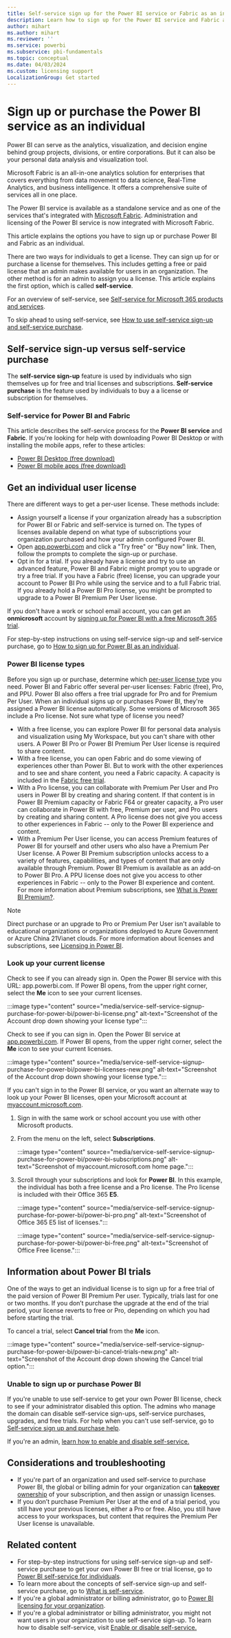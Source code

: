 ```yaml
---
title: Self-service sign up for the Power BI service or Fabric as an individual
description: Learn how to sign up for the Power BI service and Fabric and begin using it for your data analysis and visualization needs.
author: mihart
ms.author: mihart
ms.reviewer: ''
ms.service: powerbi
ms.subservice: pbi-fundamentals
ms.topic: conceptual
ms.date: 04/03/2024
ms.custom: licensing support
LocalizationGroup: Get started
---
```


# Sign up or purchase the Power BI service as an individual

Power BI can serve as the analytics, visualization, and decision engine behind group projects, divisions, or entire corporations. But it can also be your personal data analysis and visualization tool. 

Microsoft Fabric is an all-in-one analytics solution for enterprises that covers everything from data movement to data science, Real-Time Analytics, and business intelligence. It offers a comprehensive suite of services all in one place.

The Power BI service is available as a standalone service and as one of the services that's integrated with [Microsoft Fabric](/fabric/get-started/microsoft-fabric-overview). Administration and licensing of the Power BI service is now integrated with Microsoft Fabric.

This article explains the options you have to sign up or purchase Power BI and Fabric as an individual.

There are two ways for individuals to get a license. They can sign up for or purchase a license for themselves. This includes getting a free or paid license that an admin makes available for users in an organization. The other method is for an admin to assign you a license. This article explains the first option, which is called **self-service**.

For an overview of self-service, see [Self-service for Microsoft 365 products and services](/microsoft-365/commerce/subscriptions/manage-self-service-purchases-admins).

To skip ahead to using self-service, see [How to use self-service sign-up and self-service purchase](service-self-service-signup-for-power-bi.md).

## Self-service sign-up versus self-service purchase

The **self-service sign-up** feature is used by individuals who sign themselves up for free and trial licenses and subscriptions. **Self-service purchase** is the feature used by individuals to buy a a license or subscription for themselves.

### Self-service for Power BI and Fabric

This article describes the self-service process for the **Power BI service** and **Fabric**. If you're looking for help with downloading Power BI Desktop or with installing the mobile apps, refer to these articles:

- [Power BI Desktop (free download)](desktop-get-the-desktop.md)
- [Power BI mobile apps (free download)](../consumer/mobile/mobile-apps-for-mobile-devices.md)

## Get an individual user license

There are different ways to get a per-user license. These methods include:

- Assign yourself a license if your organization already has a subscription for Power BI or Fabric and self-service is turned on. The types of licenses available depend on what type of subscriptions your organization purchased and how your admin configured Power BI.
- Open [app.powerbi.com](https://app.powerbi.com) and click a "Try free" or "Buy now" link. Then, follow the prompts to complete the sign-up or purchase.
- Opt in for a trial. If you already have a license and try to use an advanced feature, Power BI and Fabric might prompt you to upgrade or try a free trial. If you have a Fabric (free) license, you can upgrade your account to Power BI Pro while using the service and to a full Fabric trial. If you already hold a Power BI Pro license, you might be prompted to upgrade to a Power BI Premium Per User license.

If you don't have a work or school email account, you can get an **onmicrosoft** account by [signing up for Power BI with a free Microsoft 365 trial](../enterprise/service-admin-signing-up-for-power-bi-with-a-new-office-365-trial.md).

For step-by-step instructions on using self-service sign-up and self-service purchase, go to [How to sign up for Power BI as an individual](service-self-service-signup-for-power-bi.md).

### Power BI license types

Before you sign up or purchase, determine which [per-user license type](../enterprise/service-admin-licensing-organization.md) you need. Power BI and Fabric offer several per-user licenses: Fabric (free), Pro, and PPU. Power BI also offers a free trial upgrade for Pro and for Premium Per User. When an individual signs up or purchases Power BI, they're assigned a Power BI license automatically. Some versions of Microsoft 365 include a Pro license. Not sure what type of license you need? 

- With a free license, you can explore Power BI for personal data analysis and visualization using My Workspace, but you can't share with other users. A Power BI Pro or Power BI Premium Per User license is required to share content.
- With a free license, you can open Fabric and do some viewing of experiences other than Power BI. But to work with the other experiences and to see and share content, you need a Fabric capacity. A capacity is included in the [Fabric free trial](/fabric/get-started/fabric-trial).
- With a Pro license, you can collaborate with Premium Per User and Pro users in Power BI by creating and sharing content. If that content is in Power BI Premium capacity or Fabric F64 or greater capacity, a Pro user can collaborate in Power BI with free, Premium per user, and Pro users by creating and sharing content. A Pro license does not give you access to other experiences in Fabric -- only to the Power BI experience and content.
- With a Premium Per User license, you can access Premium features of Power BI for yourself and other users who also have a Premium Per User license. A Power BI Premium subscription unlocks access to a variety of features, capabilities, and types of content that are only available through Premium. Power BI Premium is available as an add-on to Power BI Pro. A PPU license does not give you access to other experiences in Fabric -- only to the Power BI experience and content.
 For more information about Premium subscriptions, see [What is Power BI Premium?](../enterprise/service-premium-gen2-what-is.md).

> [!NOTE]
> Direct purchase or an upgrade to Pro or Premium Per User isn't available to educational organizations or organizations deployed to Azure Government or Azure China 21Vianet clouds.
For more information about licenses and subscriptions, see [Licensing in Power BI](../enterprise/service-admin-licensing-organization.md).

### Look up your current license

Check to see if you can already sign in. Open the Power BI service with this URL: app.powerbi.com. If Power BI opens, from the upper right corner, select the **Me** icon to see your current licenses. 
 
:::image type="content" source="media/service-self-service-signup-purchase-for-power-bi/power-bi-license.png" alt-text="Screenshot of the Account drop down showing your license type":::

Check to see if you can sign in. Open the Power BI service at [app.powerbi.com](https://app.powerbi.com). If Power BI opens, from the upper right corner, select the **Me** icon to see your current licenses.

:::image type="content" source="media/service-self-service-signup-purchase-for-power-bi/power-bi-licenses-new.png" alt-text="Screenshot of the Account drop down showing your license type.":::

If you can't sign in to the Power BI service, or you want an alternate way to look up your Power BI licenses, open your Microsoft account at [myaccount.microsoft.com](https://myaccount.microsoft.com).

1. Sign in with the same work or school account you use with other Microsoft products.

2. From the menu on the left, select **Subscriptions**.

    :::image type="content" source="media/service-self-service-signup-purchase-for-power-bi/power-bi-subscriptions.png" alt-text="Screenshot of myaccount.microsoft.com home page.":::

3. Scroll through your subscriptions and look for **Power BI**. In this example, the individual has both a free license and a Pro license. The Pro license is included with their Office 365 **E5**.

    :::image type="content" source="media/service-self-service-signup-purchase-for-power-bi/power-bi-pro.png" alt-text="Screenshot of Office 365 E5 list of licenses.":::

    :::image type="content" source="media/service-self-service-signup-purchase-for-power-bi/power-bi-free.png" alt-text="Screenshot of Office Free license.":::

## Information about Power BI trials

One of the ways to get an individual license is to sign up for a free trial of the paid version of Power BI Premium Per user. Typically, trials last for one or two months. If you don’t purchase the upgrade at the end of the trial period, your license reverts to free or Pro, depending on which you had before starting the trial.

To cancel a trial, select **Cancel trial** from the **Me** icon.

:::image type="content" source="media/service-self-service-signup-purchase-for-power-bi/power-bi-cancel-trials-new.png" alt-text="Screenshot of the Account drop down showing the Cancel trial option.":::

### Unable to sign up or purchase Power BI

If you're unable to use self-service to get your own Power BI license, check to see if your administrator disabled this option. The admins who manage the domain can disable self-service sign-ups, self-service purchases, upgrades, and free trials. For help when you can't use self-service, go to [Self-service sign up and purchase help](service-self-service-sign-up-help.md).

If you're an admin, [learn how to enable and disable self-service.](../enterprise/service-admin-disable-self-service.md)

## Considerations and troubleshooting

- If you're part of an organization and used self-service to purchase Power BI, the global or billing admin for your organization can [**takeover** ownership](/azure/active-directory/enterprise-users/domains-admin-takeover) of your subscription, and then assign or unassign licenses.
- If you don’t purchase Premium Per User at the end of a trial period, you still have your previous licenses, either a Pro or free. Also, you still have access to your workspaces, but content that requires the Premium Per User license is unavailable.

## Related content

- For step-by-step instructions for using self-service sign-up and self-service purchase to get your own Power BI free or trial license, go to [Power BI self-service for individuals](service-self-service-signup-for-power-bi.md).
- To learn more about the concepts of self-service sign-up and self-service purchase, go to [What is self-service](/microsoft-365/admin/misc/self-service-sign-up).
- If you're a global administrator or billing administrator, go to [Power BI licensing for your organization](../enterprise/service-admin-licensing-organization.md).
- If you're a global administrator or billing administrator, you might not want users in your organization to use self-service sign-up. To learn how to disable self-service, visit [Enable or disable self-service.](../enterprise/service-admin-disable-self-service.md)

